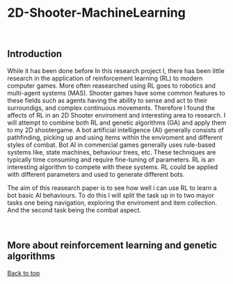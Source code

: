# 2D-Shooter-MachineLearning

<br>

**Introduction**
---
While it has been done before In this research project I, there has been little research in the application of
reinforcement learning (RL) to modern computer games. More often reasearched using RL goes to robotics and multi-agent systems (MAS). 
Shooter games have some common features to these fields such as agents having the ability to sense and act to their
surroundigs, and complex continuous movements.
Therefore I found the affects of RL in an 2D Shooter enviroment and interesting area to research.
I will attempt to combine both RL and genetic algorithms (GA) and apply them to my 2D shootergame.
A bot artificial intelligence (AI) generally consists of pathfinding, picking up and using items within 
the enviroment and different styles of combat.
Bot AI in commercial games generally uses rule-based systems like, state machines, behaviour trees, etc. These
techniques are typically time consuming and require fine-tuning of parameters. RL is an interesting algorithm to compete with these systems.
RL could be applied with different parameters and used to generate different bots.

The aim of this reasearch paper is to see how well i can use RL to learn a bot basic AI behaviours. 
To do this I will split the task up in to two mayor tasks one being navigation, exploring the enviroment and item collection.
And the second task being the combat aspect.

<br>

**More about reinforcement learning and genetic algorithms**
---



[Back to top](#readme)
